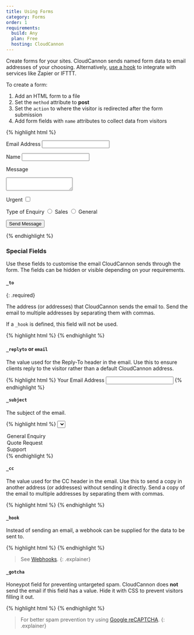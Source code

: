 ```yaml
---
title: Using Forms
category: Forms
order: 1
requirements:
  build: Any
  plan: Free
  hosting: CloudCannon
---
```


Create forms for your sites. CloudCannon sends named form data to email addresses of your choosing. Alternatively, [use a hook](/hosting/forms/using-webhooks/) to integrate with services like Zapier or IFTTT.

To create a form:

1. Add an HTML form to a file
2. Set the `method` attribute to **post**
3. Set the `action` to where the visitor is redirected after the form submission
4. Add form fields with `name` attributes to collect data from visitors

{% highlight html %}
<form method="post" action="/success.html">
  <label>Email Address</label>
  <input type="text" name="email">

  <label>Name</label>
  <input type="text" name="name">

  <label>Message</label>
  <textarea name="message"></textarea>

  <label>Urgent</label>
  <input type="checkbox" name="urgent">

  <label>Type of Enquiry</label>
  <input type="radio" name="_subject" value="Sales Enquiry"> Sales
  <input type="radio" name="_subject" value="General Enquiry"> General

  <input type="hidden" name="_to" value="sales@example.com,support@example.com">
  <input type="hidden" name="_cc" value="sales.tracker@example.com">
  <input type="text" name="_gotcha" style="display: none;">

  <input type="submit" value="Send Message">
</form>
{% endhighlight %}

### Special Fields

Use these fields to customise the email CloudCannon sends through the form. The fields can be hidden or visible depending on your requirements.

#### `_to`
{: .required}

The address (or addresses) that CloudCannon sends the email to. Send the email to multiple addresses by separating them with commas.

If a&nbsp;`_hook`&nbsp;is defined, this field will not be used.

{% highlight html %}
<input type="hidden" name="_to" value="contact@example.com">
{% endhighlight %}

#### `_replyto` or `email`

The value used for the Reply-To header in the email. Use this to ensure clients reply to the visitor rather than a default CloudCannon address.

{% highlight html %}
<label>
  Your Email Address
  <input type="text" name="_replyto">
 </label>
{% endhighlight %}

#### `_subject`

The subject of the email.

{% highlight html %}
<select name="_subject">
  <option>General Enquiry</option>
  <option>Quote Request</option>
  <option>Support</option>
</select>
{% endhighlight %}

#### `_cc`

The value used for the CC header in the email. Use this to send a copy in another address (or addresses) without sending it directly. Send a copy of the email to multiple addresses by separating them with commas.

{% highlight html %}
<input type="hidden" name="_cc" value="contact@example.com">
{% endhighlight %}

#### `_hook`

Instead of sending an email, a webhook can be supplied for the data to be sent to.

{% highlight html %}
<input type="hidden" name="_hook" value="https://hooks.zapier.com/hooks/catch/1234567/abcdef/">
{% endhighlight %}

> See [Webhooks](/hosting/forms/using-webhooks/).
{: .explainer}

#### `_gotcha`

Honeypot field for preventing untargeted spam. CloudCannon does **not** send the email if this field has a value. Hide it with CSS to prevent visitors filling it out.

{% highlight html %}
<input type="text" name="_gotcha" style="display: none;">
{% endhighlight %}

> For better spam prevention try using [Google reCAPTCHA](/hosting/forms/google-recaptcha/).
{: .explainer}
